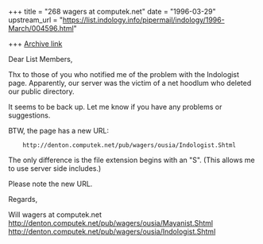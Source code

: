 +++
title = "268 wagers at computek.net"
date = "1996-03-29"
upstream_url = "https://list.indology.info/pipermail/indology/1996-March/004596.html"

+++
[Archive link](https://list.indology.info/pipermail/indology/1996-March/004596.html)

Dear List Members,

Thx to those of you who notified me of the problem with the Indologist page.
Apparently, our server was the victim of a net hoodlum who deleted our
public directory.

It seems to be back up. Let me know if you have any problems or suggestions.

BTW, the page has a new URL:

        http://denton.computek.net/pub/wagers/ousia/Indologist.Shtml

The only difference is the file extension begins with an "S". (This allows
me to use server side includes.)

Please note the new URL.

Regards,



Will wagers at computek.net
http://denton.computek.net/pub/wagers/ousia/Mayanist.Shtml
http://denton.computek.net/pub/wagers/ousia/Indologist.Shtml






